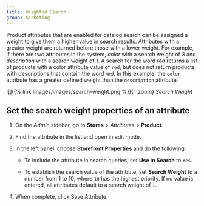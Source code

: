 ```yaml
---
title: Weighted Search
group: marketing
---
```


Product attributes that are enabled for catalog search can be assigned a weight to give them a higher value in search results. Attributes with a greater weight are returned before those with a lower weight. For example, if there are two attributes in the system, _color_ with a search weight of 3 and _description_ with a search weight of 1. A search for the word _red_ returns a list of products with a color attribute value of `red`, but does not return products with descriptions that contain the word _red_. In this example, the `color` attribute has a greater defined weight than the `description` attribute.

![]({% link images/images/search-weight.png %}){: .zoom}
_Search Weight_

## Set the search weight properties of an attribute

1. On the _Admin_ sidebar, go to **Stores** > _Attributes_ > **Product**.

1. Find the attribute in the list and open in edit mode.

1. In the left panel, choose **Storefront Properties** and do the following:

    - To include the attribute in search queries, set **Use in Search** to `Yes`.

    - To establish the search value of the attribute, set **Search Weight** to a number from 1 to 10, where `10` has the highest priority. If no value is entered, all attributes default to a search weight of `1`.

1. When complete, click <span class="btn">Save Attribute</span>.
